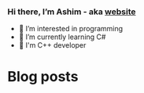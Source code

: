 ### Hi there, I’m Ashim - aka [website]

- 👀 I’m interested in programming
- 🌱 I’m currently learning C#
- 🌱 I'm C++ developer

# Blog posts
<!-- BLOG-POST-LIST:START -->
<!-- BLOG-POST-LIST:END -->

[website]: https://ashhost.in


